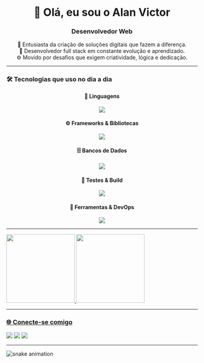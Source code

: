 <h1 align="center">👋 Olá, eu sou o Alan Victor</h1>
<h3 align="center">Desenvolvedor Web</h3>

<p align="center">
  🌟 Entusiasta da criação de soluções digitais que fazem a diferença.<br>
  🧠 Desenvolvedor full stack em constante evolução e aprendizado.<br>
  ⚙️ Movido por desafios que exigem criatividade, lógica e dedicação.
</p>

---

### 🛠️ Tecnologias que uso no dia a dia

<div align="center">

  #### 🧠 Linguagens  
  <img src="https://skillicons.dev/icons?i=html,css,js" />

  #### ⚙️ Frameworks & Bibliotecas  
  <img src="https://skillicons.dev/icons?i=react,nodejs,express,bootstrap,vite" />

  #### 🗄️ Bancos de Dados  
  <img src="https://skillicons.dev/icons?i=mysql" />

  #### 🧪 Testes & Build  
  <img src="https://skillicons.dev/icons?i=vite" />

  #### 🔧 Ferramentas & DevOps  
  <img src="https://skillicons.dev/icons?i=git,github,figma,vscode" />

</div>

---

<div>
<a href="https://github.com/alanvc11">
<img loading="lazy" height="180em" src="https://github-readme-stats.vercel.app/api/top-langs/?username=seu-usuário-aqui&layout=compact&langs_count=7&theme=dracula"/>
<img loading="lazy" height="180em" src="https://github-readme-stats.vercel.app/api?username=seu-usuário-aqui&show_icons=true&theme=dracula&include_all_commits=true&count_private=true"/>
</div>

---

### 🌐 Conecte-se comigo

<div>
  <a href="mailto:alanvictordossantos337@gmail.com"><img src="https://img.shields.io/badge/-Gmail-%23333?style=for-the-badge&logo=gmail&logoColor=white"></a>
  <a href="[https://www.linkedin.com/in/leonardo-af/" target="_blank"><img src="https://img.shields.io/badge/-LinkedIn-%230077B5?style=for-the-badge&logo=linkedin&logoColor=white"></a>
  <a href="#" target="_blank"><img src="https://img.shields.io/badge/-Portfólio-%23000000?style=for-the-badge&logo=vercel&logoColor=white"></a>
</div>

---


<picture>
  <source media="(prefers-color-scheme: dark)" srcset="https://raw.githubusercontent.com/Leozinnh/Leozinnh/output/github-contribution-grid-snake-dark.svg">
  <source media="(prefers-color-scheme: light)" srcset="https://raw.githubusercontent.com/Leozinnh/Leozinnh/output/github-contribution-grid-snake.svg">
  <img alt="snake animation" src="https://raw.githubusercontent.com/Leozinnh/Leozinnh/output/github-contribution-grid-snake.svg">
</picture>
